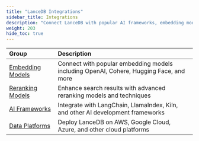 ```yaml
---
title: "LanceDB Integrations"
sidebar_title: Integrations
description: "Connect LanceDB with popular AI frameworks, embedding models, and development tools"
weight: 203
hide_toc: true
---
```



| Group | Description |
|:----------------|:-------------|
| [Embedding Models](/docs/integrations/embedding/) | Connect with popular embedding models including OpenAI, Cohere, Hugging Face, and more |
| [Reranking Models](/docs/integrations/reranking/) | Enhance search results with advanced reranking models and techniques |
| [AI Frameworks](/docs/integrations/frameworks/) | Integrate with LangChain, LlamaIndex, Kiln, and other AI development frameworks |
| [Data Platforms](/docs/integrations/platforms/) | Deploy LanceDB on AWS, Google Cloud, Azure, and other cloud platforms |

